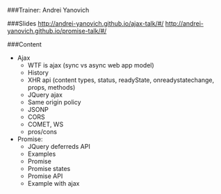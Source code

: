 ###Trainer: Andrei Yanovich

###Slides
http://andrei-yanovich.github.io/ajax-talk/#/
http://andrei-yanovich.github.io/promise-talk/#/

###Content
* Ajax
     * WTF is ajax (sync vs async web app model)
     * History
     * XHR api (content types, status, readyState, onreadystatechange, props, methods)
     * JQuery ajax
     * Same origin policy
     * JSONP
     * CORS
     * COMET, WS
     * pros/cons
* Promise:
     * JQuery deferreds API
     * Examples
     * Promise
     * Promise states
     * Promise API
     * Example with ajax


